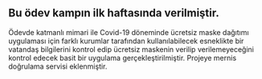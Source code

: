## Bu ödev kampın ilk haftasında verilmiştir.

Ödevde katmanlı mimari ile Covid-19 döneminde ücretsiz maske dağıtımı uygulaması için farklı kurumlar tarafından kullanılabilecek esneklikte bir vatandaş bilgilerini kontrol edip ücretsiz maskenin verilip verilemeyeceğini kontrol edecek basit bir uygulama gerçekleştirilmiştir. Projeye mernis doğrulama servisi eklenmiştir.
